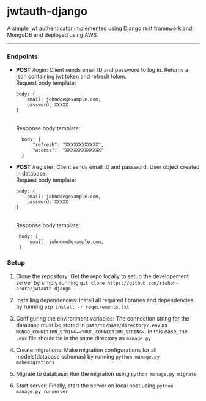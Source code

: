 # jwtauth-django

A simple jwt authenticator implemented using Django rest framework and MongoDB and deployed using AWS.

---

### Endpoints

- **POST** /login: Client sends email ID and password to log in. Returns a json containing jwt token and refresh token.<br/>
  Request body template:

  ```
  body: {
      email: johndoe@example.com,
      password: XXXXX
  }
  ```

  <br/>
  Response body template:

  ```
    body: {
        "refresh": "XXXXXXXXXXXX",
        "access":  "XXXXXXXXXXXXX"
    }
  ```

- **POST** /register: Client sends email ID and password. User object created in database. <br/>
  Request body template:

  ```
  body: {
      email: johndoe@example.com,
      password: XXXXX
  }
  ```

   <br/>
  Response body template:

  ```
   body: {
       email: johndoe@example.com,
   }
  ```

### Setup

1. Clone the repository:
   Get the repo locally to setup the developement server by simply running `git clone https://github.com/rishbh-arora/jwtauth-django`

2. Installing dependencies:
   Install all required libraries and dependencies by running `pip install -r requirements.txt`

3. Configuring the environment variables:
   The connection string for the database must be stored in `path/to/base/directory/.env` as `MONGO_CONNETION_STRING=<YOUR_CONNECTION_STRING>`. In this case, the `.env` file should be in the same directory as `manage.py`

4. Create migrations:
   Make migration configurations for all models(database schemas) by running `python manage.py makemigrations`

5. Migrate to database:
   Run the migration using `python manage.py migrate`

6. Start server:
   Finally, start the server on local host using `python manage.py runserver`
